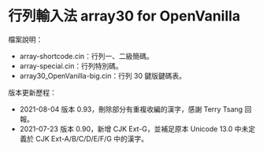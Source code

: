 # 行列輸入法 array30 for OpenVanilla
檔案說明：
* array-shortcode.cin：行列一、二級簡碼。
* array-special.cin：行列特別碼。
* array30_OpenVanilla-big.cin：行列 30 鍵版鍵碼表。

版本更新歷程：
* 2021-08-04 版本 0.93，刪除部分有重複收編的漢字，感謝 Terry Tsang 回報。
* 2021-07-23 版本 0.90，新增 CJK Ext-G，並補足原本 Unicode 13.0 中未定義於 CJK Ext-A/B/C/D/E/F/G 中的漢字。
